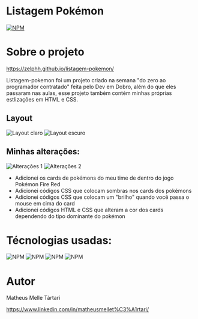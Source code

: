 # Listagem Pokémon
[![NPM](https://img.shields.io/npm/l/react)](https://github.com/Zelphh/listagem-pokemon/blob/main/LICENSE)

# Sobre o projeto

https://zelphh.github.io/listagem-pokemon/

Listagem-pokemon foi um projeto criado na semana "do zero ao programador contratado" feita pelo Dev em Dobro, além do que eles passaram nas aulas, esse projeto também contém minhas próprias estlizações em HTML e CSS.

## Layout

![Layout claro](https://github.com/Zelphh/listagem-pokemon/blob/main/assets/listagem2.png)
![Layout escuro](https://github.com/Zelphh/listagem-pokemon/blob/main/assets/listagem1.png)

## Minhas alterações: 

![Alterações 1](https://github.com/Zelphh/listagem-pokemon/blob/main/assets/listagem3.png)
![Alterações 2](https://github.com/Zelphh/listagem-pokemon/blob/main/assets/listagem4.png)

- Adicionei os cards de pokémons do meu time de dentro do jogo Pokémon Fire Red
- Adicionei códigos CSS que colocam sombras nos cards dos pokémons
- Adicionei códigos CSS que colocam um "brilho" quando você passa o mouse em cima do card
- Adicionei códigos HTML e CSS que alteram a cor dos cards dependendo do tipo dominante do pokémon

# Técnologias usadas:

![NPM](https://img.shields.io/badge/HTML-FF6600) ![NPM](https://img.shields.io/badge/CSS-6F2DA8) ![NPM](https://img.shields.io/badge/JavaScript-F8E473) ![NPM](https://img.shields.io/badge/VSCODE-0080FE)

# Autor

Matheus Melle Tártari

https://www.linkedin.com/in/matheusmellet%C3%A1rtari/
